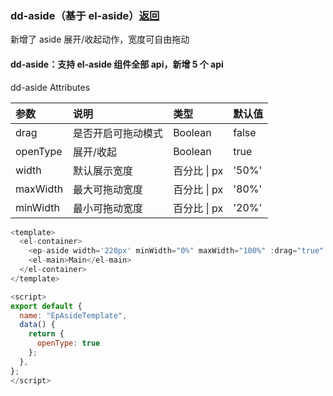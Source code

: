 ### dd-aside（基于 el-aside）[返回](../#组件说明)

新增了 aside 展开/收起动作，宽度可自由拖动

#### dd-aside：支持 el-aside 组件全部 api，新增 5 个 api

dd-aside Attributes

| 参数     | 说明               | 类型         | 默认值 |
| :------- | :----------------- | :----------- | ------ |
| drag     | 是否开启可拖动模式 | Boolean      | false  |
| openType | 展开/收起          | Boolean      | true   |
| width    | 默认展示宽度       | 百分比 \| px | '50%'  |
| maxWidth | 最大可拖动宽度     | 百分比 \| px | '80%'  |
| minWidth | 最小可拖动宽度     | 百分比 \| px | '20%'  |

```javascript
<template>
  <el-container>
    <ep-aside width='220px' minWidth="0%" maxWidth="100%" :drag="true" :openType="openType" >Aside</ep-aside>
    <el-main>Main</el-main>
  </el-container>
</template>

<script>
export default {
  name: "EpAsideTemplate",
  data() {
    return {
      openType: true
    };
  },
};
</script>
```
